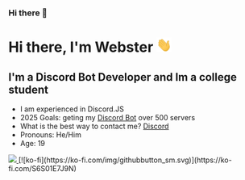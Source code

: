 ### Hi there 👋
# Hi there, I'm Webster <img width="30px" src="https://github.com/SatYu26/SatYu26/raw/master/Assets/Hi.gif" />



## I'm a Discord Bot Developer and Im a college student 
   
-  I am experienced in Discord.JS 
-  2025 Goals: geting my [Discord Bot](https://discoria.xyz/invite) over 500 servers
-  What is the best way to contact me? [Discord](https://itzwebster.dev/discord)
-  Pronouns: He/Him
-  Age: 19
<a href="https://itzwebster.dev/discord">
  <img src="https://lanyard-profile-readme.vercel.app/api/481068576363773972?showDisplayName=true">
  </a>
 [![ko-fi](https://ko-fi.com/img/githubbutton_sm.svg)](https://ko-fi.com/S6S01E7J9N)
